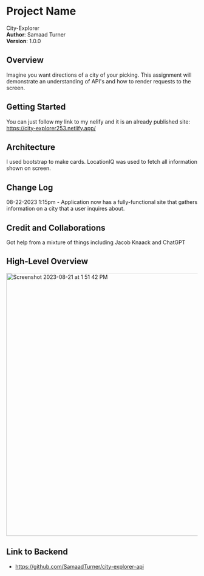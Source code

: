 # Project Name  
City-Explorer  
**Author**: Samaad Turner   
**Version**: 1.0.0  

## Overview
Imagine you want directions of a city of your picking. This assignment will demonstrate an understanding of API's and how to render requests to the screen.   

## Getting Started
You can just follow my link to my nelify and it is an already published site: https://city-explorer253.netlify.app/

## Architecture  
I used bootstrap to make cards. LocationIQ was used to fetch all information shown on screen.
## Change Log  

08-22-2023 1:15pm - Application now has a fully-functional site that gathers information on a city that a user inquires about.  

## Credit and Collaborations  
Got help from a mixture of things including Jacob Knaack and ChatGPT

## High-Level Overview
<img width="691" alt="Screenshot 2023-08-21 at 1 51 42 PM" src="https://github.com/SamaadTurner/city-explorer/assets/86858940/537d1afd-a74c-4511-b54e-6737ea9d7da5">  

## Link to Backend  
- https://github.com/SamaadTurner/city-explorer-api  

